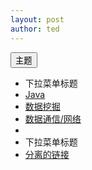 ```yaml
---
layout: post
author: ted
---
```


<div class="dropdown">
    <button type="button" class="btn dropdown-toggle" id="dropdownMenu1" data-toggle="dropdown">主题
        <span class="caret"></span>
    </button>
    <ul class="dropdown-menu" role="menu" aria-labelledby="dropdownMenu1">
        <li role="presentation" class="dropdown-header">下拉菜单标题</li>
        <li role="presentation">
            <a role="menuitem" tabindex="-1" href="#">Java</a>
        </li>
        <li role="presentation">
            <a role="menuitem" tabindex="-1" href="#">数据挖掘</a>
        </li>
        <li role="presentation">
            <a role="menuitem" tabindex="-1" href="#">数据通信/网络</a>
        </li>
        <li role="presentation" class="divider"></li>
        <li role="presentation" class="dropdown-header">下拉菜单标题</li>
        <li role="presentation">
            <a role="menuitem" tabindex="-1" href="#">分离的链接</a>
        </li>
    </ul>
</div>